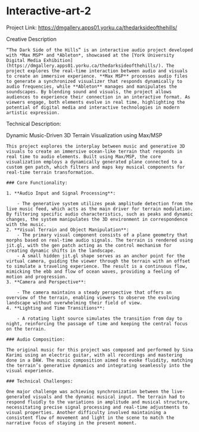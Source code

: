 # Interactive-art-2

Project Link: https://dmgallery.apps01.yorku.ca/thedarksideofthehills/
 
Creative Description
	
	“The Dark Side of the Hills” is an interactive audio project developed with *Max MSP* and *Ableton*, showcased at the [York University Digital Media Exhibition](https://dmgallery.apps01.yorku.ca/thedarksideofthehills/). The project explores the real-time interaction between audio and visuals to create an immersive experience. **Max MSP** processes audio files to generate a synchronized visualizer that responds dynamically to audio frequencies, while **Ableton** manages and manipulates the soundscapes. By blending sound and visuals, the project allows audiences to experience their connection in an interactive format. As viewers engage, both elements evolve in real time, highlighting the potential of digital media and interactive technologies in modern artistic expression.

Technical Description:

Dynamic Music-Driven 3D Terrain Visualization using Max/MSP
	
	This project explores the interplay between music and generative 3D visuals to create an immersive ocean-like terrain that responds in real time to audio elements. Built using Max/MSP, the core visualization employs a dynamically generated plane connected to a custom gen patch, which filters and maps key musical components for real-time terrain transformation.

	### Core Functionality:

	1. **Audio Input and Signal Processing**:
	    
	    - The generative system utilizes peak amplitude detection from the live music feed, which acts as the main driver for terrain modulation. By filtering specific audio characteristics, such as peaks and dynamic changes, the system manipulates the 3D environment in correspondence with the music.
	2. **Visual Terrain and Object Manipulation**:
	    - The primary visual component consists of a plane geometry that morphs based on real-time audio signals. The terrain is rendered using jit.gl, with the gen patch acting as the control mechanism for creating dynamic shifts in the landscape.
	    - A small hidden jit.gl shape serves as an anchor point for the virtual camera, guiding the viewer through the terrain with an offset to simulate a traveling experience. The result is a continuous flow, mimicking the ebb and flow of ocean waves, providing a feeling of motion and progression.
	3. **Camera and Perspective**:
	    
	    - The camera maintains a steady perspective that offers an overview of the terrain, enabling viewers to observe the evolving landscape without overwhelming their field of view.
	4. **Lighting and Time Transitions**:
	    
	    - A rotating light source simulates the transition from day to night, reinforcing the passage of time and keeping the central focus on the terrain.

	### Audio Composition:
	
	The original music for this project was composed and performed by Sina Karimi using an electric guitar, with all recordings and mastering done in a DAW. The music composition aimed to evoke fluidity, matching the terrain’s generative dynamics and integrating seamlessly into the visual experience.

	### Technical Challenges:
	
	One major challenge was achieving synchronization between the live-generated visuals and the dynamic musical input. The terrain had to respond fluidly to the variations in amplitude and musical structure, necessitating precise signal processing and real-time adjustments to visual properties. Another difficulty involved maintaining a consistent flow of movement and light in the scene to match the narrative focus of staying in the present moment.
 
